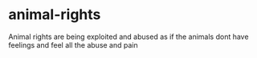 # animal-rights
Animal rights are being exploited and abused as if the animals dont have feelings and feel all the abuse and pain
